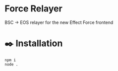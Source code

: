 # Force Relayer
BSC -> EOS relayer for the new Effect Force frontend
# ✒️ Installation

```
npm i
node .
```
